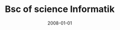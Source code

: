 ---
date: 2008-01-01
year: 2008-2013
title: Bsc of science Informatik
project: Informatik
customer: FU Berlin
smallImage: "/assets/images/abi.png"
tagGroup: 
    - education
---